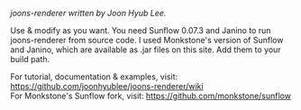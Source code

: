 _joons-renderer written by Joon Hyub Lee._

Use & modify as you want. You need Sunflow 0.07.3 and Janino to run joons-renderer from source code. I used Monkstone's version of Sunflow and Janino, which are available as .jar files on this site. Add them to your build path.

For tutorial, documentation & examples, visit: https://github.com/joonhyublee/joons-renderer/wiki  
For Monkstone's Sunflow fork, visit: https://github.com/monkstone/sunflow
